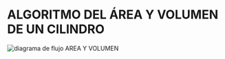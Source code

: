 # ALGORITMO DEL ÁREA Y VOLUMEN DE UN CILINDRO 
![diagrama de flujo AREA Y VOLUMEN](https://user-images.githubusercontent.com/69405634/90098951-0660cd80-dcff-11ea-9fe3-7786ef5e762f.png)
